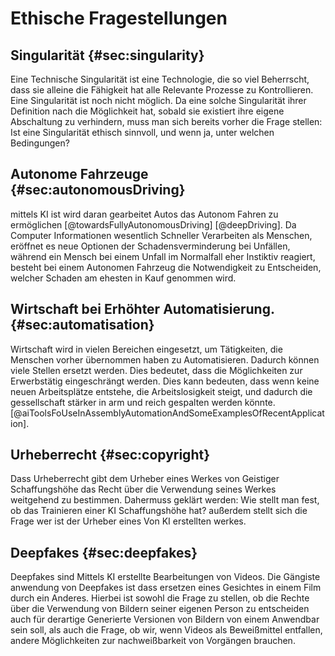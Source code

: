 # Ethische Fragestellungen

## Singularität {#sec:singularity}

Eine Technische Singularität ist eine Technologie, die so viel Beherrscht, dass sie alleine die Fähigkeit hat alle Relevante Prozesse zu Kontrollieren. Eine Singularität ist noch nicht möglich. Da eine solche Singularität ihrer Definition nach die Möglichkeit hat, sobald sie existiert ihre eigene Abschaltung zu verhindern, muss man sich bereits vorher die Frage stellen: Ist eine Singularität ethisch sinnvoll, und wenn ja, unter welchen Bedingungen?

## Autonome Fahrzeuge {#sec:autonomousDriving}

mittels KI ist wird daran gearbeitet Autos das Autonom Fahren zu ermöglichen [@towardsFullyAutonomousDriving] [@deepDriving]. Da Computer Informationen wesentlich Schneller Verarbeiten als Menschen, eröffnet es neue Optionen der Schadensverminderung bei Unfällen, während ein Mensch bei einem Unfall im Normalfall eher Instiktiv reagiert, besteht bei einem Autonomen Fahrzeug die Notwendigkeit zu Entscheiden, welcher Schaden am ehesten in Kauf genommen wird.

## Wirtschaft bei Erhöhter Automatisierung. {#sec:automatisation}

Wirtschaft wird in vielen Bereichen eingesetzt, um Tätigkeiten, die Menschen vorher übernommen haben zu Automatisieren.
Dadurch können viele Stellen ersetzt werden. Dies bedeutet, dass die Möglichkeiten zur Erwerbstätig eingeschrängt werden. Dies kann bedeuten, dass wenn keine neuen Arbeitsplätze entstehe, die Arbeitslosigkeit steigt, und dadurch die gessellschaft stärker in arm und reich gespalten werden könnte.[@aiToolsFoUseInAssemblyAutomationAndSomeExamplesOfRecentApplication].

## Urheberrecht {#sec:copyright}

Dass Urheberrecht gibt dem Urheber eines Werkes von Geistiger Schaffungshöhe das Recht über die Verwendung seines Werkes weitgehend zu bestimmen. Dahermuss geklärt werden: Wie stellt man fest, ob das Trainieren einer KI Schaffungshöhe hat? außerdem stellt sich die Frage wer ist der Urheber eines Von KI erstellten werkes.

## Deepfakes {#sec:deepfakes}

Deepfakes sind Mittels KI erstellte Bearbeitungen von Videos. Die Gängiste anwendung von Deepfakes ist dass ersetzen eines Gesichtes in einem Film durch ein Anderes. Hierbei ist sowohl die Frage zu stellen, ob die Rechte über die Verwendung von Bildern seiner eigenen Person zu entscheiden auch für derartige Generierte Versionen von Bildern von einem Anwendbar sein soll, als auch die Frage, ob wir, wenn Videos als Beweißmittel entfallen, andere Möglichkeiten zur nachweißbarkeit von Vorgängen brauchen.
